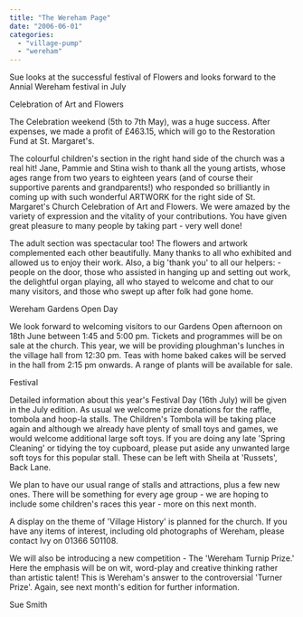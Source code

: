 ```yaml
---
title: "The Wereham Page"
date: "2006-06-01"
categories: 
  - "village-pump"
  - "wereham"
---
```


Sue looks at the successful festival of Flowers and looks forward to the Annial Wereham festival in July

Celebration of Art and Flowers

The Celebration weekend (5th to 7th May), was a huge success. After expenses, we made a profit of £463.15, which will go to the Restoration Fund at St. Margaret's.

The colourful children's section in the right hand side of the church was a real hit! Jane, Pammie and Stina wish to thank all the young artists, whose ages range from two years to eighteen years (and of course their supportive parents and grandparents!) who responded so brilliantly in coming up with such wonderful ARTWORK for the right side of St. Margaret's Church Celebration of Art and Flowers. We were amazed by the variety of expression and the vitality of your contributions. You have given great pleasure to many people by taking part - very well done!

The adult section was spectacular too! The flowers and artwork complemented each other beautifully. Many thanks to all who exhibited and allowed us to enjoy their work. Also, a big 'thank you' to all our helpers: - people on the door, those who assisted in hanging up and setting out work, the delightful organ playing, all who stayed to welcome and chat to our many visitors, and those who swept up after folk had gone home.

Wereham Gardens Open Day

We look forward to welcoming visitors to our Gardens Open afternoon on 18th June between 1:45 and 5:00 pm. Tickets and programmes will be on sale at the church. This year, we will be providing ploughman's lunches in the village hall from 12:30 pm. Teas with home baked cakes will be served in the hall from 2:15 pm onwards. A range of plants will be available for sale.

Festival

Detailed information about this year's Festival Day (16th July) will be given in the July edition. As usual we welcome prize donations for the raffle, tombola and hoop-la stalls. The Children's Tombola will be taking place again and although we already have plenty of small toys and games, we would welcome additional large soft toys. If you are doing any late 'Spring Cleaning' or tidying the toy cupboard, please put aside any unwanted large soft toys for this popular stall. These can be left with Sheila at 'Russets', Back Lane.

We plan to have our usual range of stalls and attractions, plus a few new ones. There will be something for every age group - we are hoping to include some children's races this year - more on this next month.

A display on the theme of 'Village History' is planned for the church. If you have any items of interest, including old photographs of Wereham, please contact Ivy on 01366 501108.

We will also be introducing a new competition - The 'Wereham Turnip Prize.' Here the emphasis will be on wit, word-play and creative thinking rather than artistic talent! This is Wereham's answer to the controversial 'Turner Prize'. Again, see next month's edition for further information.

Sue Smith
